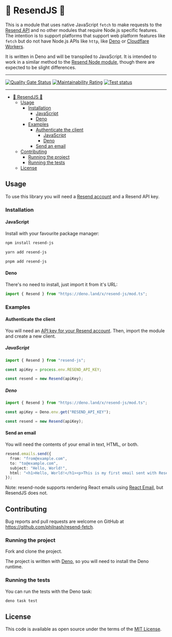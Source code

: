 # 📧 ResendJS 📧

This is a module that uses native JavaScript `fetch` to make requests to the [Resend API](https://resend.com/) and no other modules that require Node.js specific features. The intention is to support platforms that support web platform features like `fetch` but do not have Node.js APIs like `http`, like [Deno](https://deno.land/) or [Cloudflare Workers](https://workers.cloudflare.com/).

It is written in Deno and will be transpiled to JavaScript. It is intended to work in a similar method to the [Resend Node module](https://github.com/resendlabs/resend-node), though there are expected to be slight differences.

---

[![Quality Gate Status](https://sonarcloud.io/api/project_badges/measure?project=philnash_resend-fetch&metric=alert_status)](https://sonarcloud.io/summary/new_code?id=philnash_resend-fetch) [![Maintainability Rating](https://sonarcloud.io/api/project_badges/measure?project=philnash_resend-fetch&metric=sqale_rating)](https://sonarcloud.io/summary/new_code?id=philnash_resend-fetch)  [![Test status](https://github.com/philnash/resend-fetch/actions/workflows/test.yml/badge.svg)](https://github.com/philnash/resend-fetch/actions/workflows/test.yml)

---

* [📧 ResendJS 📧](#-resendjs-)
  * [Usage](#usage)
    * [Installation](#installation)
      * [JavaScript](#javascript)
      * [Deno](#deno)
    * [Examples](#examples)
      * [Authenticate the client](#authenticate-the-client)
        * [JavaScript](#javascript-1)
        * [Deno](#deno-1)
      * [Send an email](#send-an-email)
  * [Contributing](#contributing)
    * [Running the project](#running-the-project)
    * [Running the tests](#running-the-tests)
  * [License](#license)

## Usage

To use this library you will need a [Resend account](https://resend.com/signup) and a Resend API key.

### Installation

#### JavaScript

Install with your favourite package manager:

```sh
npm install resend-js

yarn add resend-js

pnpm add resend-js
```

#### Deno

There's no need to install, just import it from it's URL:

```typescript
import { Resend } from "https://deno.land/x/resend-js/mod.ts";
```

### Examples

#### Authenticate the client

You will need an [API key for your Resend account](https://resend.com/api-keys). Then, import the module and create a new client.

##### JavaScript

```typescript
import { Resend } from "resend-js";

const apiKey = process.env.RESEND_API_KEY;

const resend = new Resend(apiKey);
```

##### Deno

```typescript
import { Resend } from "https://deno.land/x/resend-js/mod.ts";

const apiKey = Deno.env.get("RESEND_API_KEY");

const resend = new Resend(apiKey);
```

#### Send an email

You will need the contents of your email in text, HTML, or both.

```typescript
resend.emails.send({
  from: "from@example.com",
  to: "to@example.com",
  subject: "Hello, World!",
  html: "<h1>Hello, World!</h1><p>This is my first email sent with ResendJS</p>",
});
```

Note: resend-node supports rendering React emails using [React Email](https://react.email/), but ResendJS does not.

## Contributing

Bug reports and pull requests are welcome on GitHub at https://github.com/philnash/resend-fetch.

### Running the project

Fork and clone the project.

The project is written with [Deno](https://deno.com/), so you will need to install the Deno runtime.

### Running the tests

You can run the tests with the Deno task:

```sh
deno task test
```

## License

This code is available as open source under the terms of the [MIT License](https://opensource.org/licenses/MIT).
